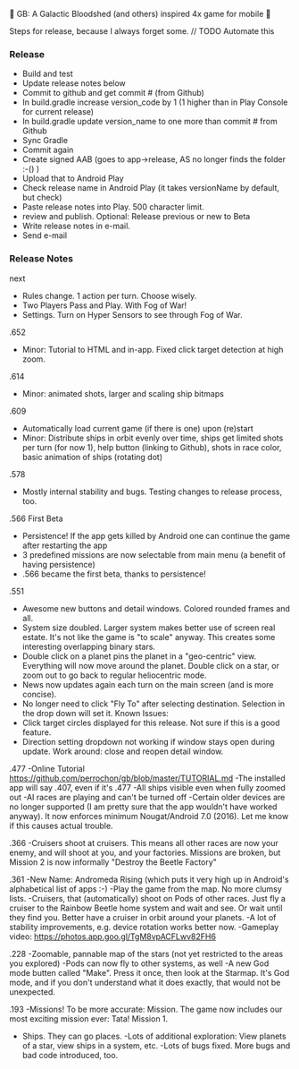 :tada: GB: A Galactic Bloodshed (and others) inspired 4x game for mobile :tada:

Steps for release, because I always forget some. // TODO Automate this

### Release
- Build and test
- Update release notes below
- Commit to github and get commit # (from Github)
- In build.gradle increase version_code by 1 (1 higher than in Play Console for current release)
- In build.gradle update version_name to one more than commit # from Github
- Sync Gradle
- Commit again
- Create signed AAB (goes to app->release, AS no longer finds the folder :-() )
- Upload that to Android Play
- Check release name in Android Play (it takes versionName by default, but check)
- Paste release notes into Play. 500 character limit.
- review and publish. Optional: Release previous or new to Beta
- Write release notes in e-mail. 
- Send e-mail

### Release Notes

next
- Rules change. 1 action per turn. Choose wisely.
- Two Players Pass and Play. With Fog of War!
- Settings. Turn on Hyper Sensors to see through Fog of War.

.652
- Minor: Tutorial to HTML and in-app. Fixed click target detection at high zoom. 

.614
- Minor: animated shots, larger and scaling ship bitmaps

.609
- Automatically load current game (if there is one) upon (re)start
- Minor: Distribute ships in orbit evenly over time, ships get limited shots per turn (for now 1), 
help button (linking to Github), shots in race color, basic animation of ships (rotating dot)

.578 
- Mostly internal stability and bugs. Testing changes to release process, too.

.566 First Beta
- Persistence! If the app gets killed by Android one can continue the game after restarting the app
- 3 predefined missions are now selectable from main menu (a benefit of having persistence)
- .566 became the first beta, thanks to persistence!

.551
- Awesome new buttons and detail windows. Colored rounded frames and all.
- System size doubled. Larger system makes better use of screen real estate. It's not like the game is "to scale" anyway. This creates some interesting overlapping binary stars.
- Double click on a planet pins the planet in a "geo-centric" view. Everything will now move around the planet.  Double click on a star, or zoom out to go back to regular heliocentric mode.
- News now updates again each turn on the main screen (and is more concise).
- No longer need to click "Fly To" after selecting destination. Selection in the drop down will set it.
Known Issues:
- Click target circles displayed for this release. Not sure if this is a good feature.
- Direction setting dropdown not working if window stays open during update. Work around: close and reopen detail window.

.477
-Online Tutorial https://github.com/perrochon/gb/blob/master/TUTORIAL.md
-The installed app will say .407, even if it's .477
-All ships visible even when fully zoomed out
-AI races are playing and can't be turned off
-Certain older devices are no longer supported (I am pretty sure that the app wouldn't have worked anyway). It now enforces minimum Nougat/Android 7.0 (2016). Let me know if this causes actual trouble.
 
.366
-Cruisers shoot at cruisers. This means all other races are now your enemy, and will shoot  at you, and your factories. Missions are broken, but Mission 2 is now informally "Destroy the Beetle Factory"

.361
-New Name: Andromeda Rising (which puts it very high up in Android's alphabetical list of apps :-)
-Play the game from the map. No more clumsy lists.
-Cruisers, that (automatically) shoot on Pods of other races. Just fly a cruiser to the Rainbow Beetle home system and wait and see. Or wait until they find you. Better have a cruiser in orbit around your planets.
-A lot of stability improvements, e.g. device rotation works better now. 
-Gameplay video: https://photos.app.goo.gl/TgM8vpACFLwv82FH6

.228
-Zoomable, pannable map of the stars (not yet restricted to the areas you explored)
-Pods can now fly to other systems, as well
-A new God mode butten called "Make". Press it once, then look at the Starmap. It's God mode, and if you don't understand what it does exactly, that would not be unexpected.

.193
-Missions! To be more accurate: Mission. The game now includes our most exciting mission ever: Tata! Mission 1. 
- Ships. They can go places.
-Lots of additional exploration: View planets of a star, view ships in a system, etc.
-Lots of bugs fixed. More bugs and bad code introduced, too.